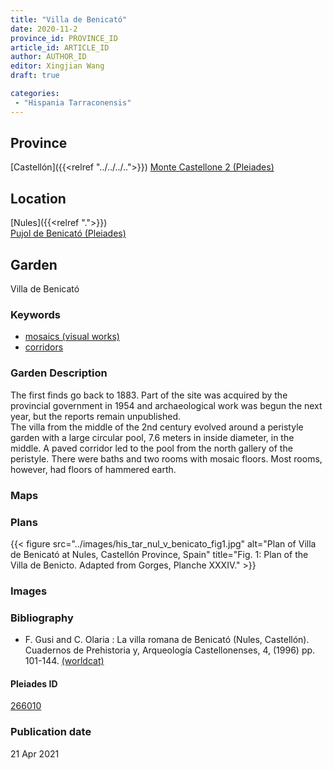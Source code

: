 ```yaml
---
title: "Villa de Benicató"
date: 2020-11-2
province_id: PROVINCE_ID
article_id: ARTICLE_ID
author: AUTHOR_ID
editor: Xingjian Wang
draft: true

categories:
 - "Hispania Tarraconensis"
---
```


## Province

[Castellón]({{<relref "../../../..">}})
[Monte Castellone 2 (Pleiades)](https://pleiades.stoa.org/places/432947)

<!--### Province Description-->


## Location

[Nules]({{<relref ".">}}) \
[Pujol de Benicató (Pleiades)](https://pleiades.stoa.org/places/266010)

<!--### Location Description-->


<!-- LEAVE THIS BLANK FOR NOW -->

<!--## Sublocation-->

<!--
[AREA WITHIN LOCATION, LIKE “PALATINE HILL”](GEOREFERENCE LINK)
A sublocation is any area larger than an individual garden, but located within a location. I would always try to include a link to a controlled vocabulary here if possible. This ID may well be different from the Garden ID, e.g., Pompeii versus a Garden in one of the houses which has its own Pleiades ID.
-->

<!--### Sublocation Description-->

<!-- DESCRIPTION -->

## Garden
Villa de Benicató

### Keywords
- [mosaics (visual works)](http://vocab.getty.edu/page/aat/300015342)
- [corridors](http://vocab.getty.edu/page/aat/300004294)

### Garden Description
The first finds go back to 1883.  Part of the site was acquired by the provincial government in 1954 and archaeological work was begun the next year, but the reports remain unpublished.  
The villa from the middle of the 2nd century evolved around a peristyle garden with a large circular pool, 7.6 meters in inside diameter, in the middle.  A paved corridor led to the pool from the  north gallery of the peristyle.  There were baths and two rooms with mosaic floors.  Most rooms, however, had floors of hammered earth.   

### Maps

<!--
{{< figure src="IMG_URL" alt="ALT_TEXT" title="CAPTION" >}}
-->

### Plans

{{< figure src="../images/his_tar_nul_v_benicato_fig1.jpg" alt="Plan of Villa de Benicató at Nules, Castellón Province, Spain" title="Fig. 1:  Plan of the Villa de Benicto.  Adapted from Gorges, Planche XXXIV." >}}


### Images

<!--
{{< figure src="IMG_URL" alt="ALT_TEXT" title="CAPTION" >}}
-->

<!--### Dates-->


### Bibliography
- F. Gusi and C. Olaria : La villa romana de Benicató (Nules, Castellón). Cuadernos de Prehistoria y, Arqueología Castellonenses, 4, (1996) pp. 101-144. [(worldcat)](http://www.worldcat.org/oclc/802707581)

<!--#### Periodo ID-->

<!-- [PERIODO_ID](https://pleiades.stoa.org/places/PLEIADES_ID) -->

#### Pleiades ID

[266010](https://pleiades.stoa.org/places/266010)

<!--#### TGN ID
[7031751](http://vocab.getty.edu/page/tgn/7031751) -->

<!--### Contributor-->


### Publication date

21 Apr 2021

<!--### Related articles-->

<!-- Links to other related articles. Leave blank for now -->